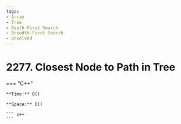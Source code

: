 ```yaml
---
tags:
- Array
- Tree
- Depth-First Search
- Breadth-First Search
- Unsolved
---
```



# 2277. Closest Node to Path in Tree

=== "C++"

    **Time:** O()

    **Space:** O()

    ``` c++
    ```